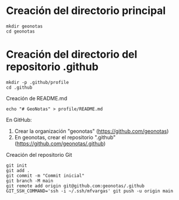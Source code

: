 # Creación del directorio principal
```shell
mkdir geonotas
cd geonotas
```

# Creación del directorio del repositorio .github
```shell
mkdir -p .github/profile
cd .github
```

Creación de README.md
```shell
echo "# GeoNotas" > profile/README.md
```

En GitHub:
1. Crear la organización "geonotas" (https://github.com/geonotas)
2. En geonotas, crear el repositorio ".github" (https://github.com/geonotas/.github)

Creación del repositorio Git
```shell
git init
git add .
git commit -m "Commit inicial"
git branch -M main
git remote add origin git@github.com:geonotas/.github
GIT_SSH_COMMAND='ssh -i ~/.ssh/mfvargas' git push -u origin main
```
